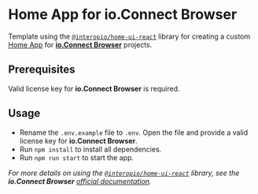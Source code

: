 # Home App for io.Connect Browser

Template using the [`@interopio/home-ui-react`](https://www.npmjs.com/package/@interopio/home-ui-react) library for creating a custom [Home App](https://docs.interop.io/browser/capabilities/home-app/overview/index.html) for [**io.Connect Browser**](https://interop.io/products/io-connect/) projects.

## Prerequisites

Valid license key for **io.Connect Browser** is required.

## Usage

- Rename the `.env.example` file to `.env`. Open the file and provide a valid license key for **io.Connect Browser**.
- Run `npm install` to install all dependencies.
- Run `npm run start` to start the app.

*For more details on using the [`@interopio/home-ui-react`](https://www.npmjs.com/package/@interopio/home-ui-react) library, see the **io.Connect Browser** [official documentation](https://docs.interop.io/browser/capabilities/home-app/library-features/index.html).*
